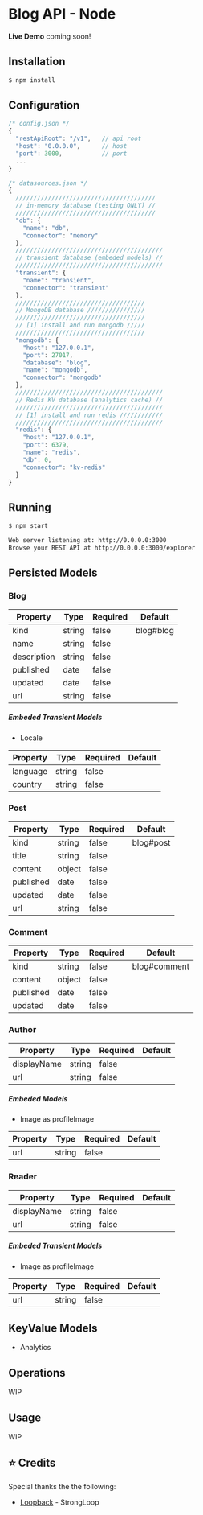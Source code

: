 # Blog API - Node
**Live Demo** coming soon!

## Installation
```bash
$ npm install
```

## Configuration
```js
/* config.json */
{
  "restApiRoot": "/v1",   // api root
  "host": "0.0.0.0",      // host
  "port": 3000,           // port
  ...
}
```
```js
/* datasources.json */
{
  ///////////////////////////////////////
  // in-memory database (testing ONLY) //
  ///////////////////////////////////////
  "db": {
    "name": "db",
    "connector": "memory"
  },
  /////////////////////////////////////////
  // transient database (embeded models) //
  /////////////////////////////////////////
  "transient": {
    "name": "transient",
    "connector": "transient"
  },
  ////////////////////////////////////
  // MongoDB database ////////////////
  ////////////////////////////////////
  // [1] install and run mongodb /////
  ////////////////////////////////////
  "mongodb": {
    "host": "127.0.0.1",
    "port": 27017,
    "database": "blog",
    "name": "mongodb",
    "connector": "mongodb"
  },
  /////////////////////////////////////////
  // Redis KV database (analytics cache) //
  /////////////////////////////////////////
  // [1] install and run redis ////////////
  /////////////////////////////////////////
  "redis": {
    "host": "127.0.0.1",
    "port": 6379,
    "name": "redis",
    "db": 0,
    "connector": "kv-redis"
  }
}
```

## Running
```bash
$ npm start

Web server listening at: http://0.0.0.0:3000
Browse your REST API at http://0.0.0.0:3000/explorer
```

## Persisted Models
### Blog
|  Property   |  Type  | Required | Default |
|-------------|--------|----------|---------|
|  kind       | string |   false  |blog#blog|
|  name       | string |   false  |         |   
|  description| string |   false  |         | 
|  published  | date   |   false  |         | 
|  updated    | date   |   false  |         | 
|  url        | string |   false  |         | 

##### Embeded Transient Models
* Locale

|  Property   |  Type  | Required | Default |
|-------------|--------|----------|---------|
|  language   | string |   false  |         |
|  country    | string |   false  |         |   

### Post
|  Property   |  Type  | Required | Default |
|-------------|--------|----------|---------|
|  kind       | string |   false  |blog#post|
|  title      | string |   false  |         |   
|  content    | object |   false  |         |   
|  published  | date   |   false  |         | 
|  updated    | date   |   false  |         | 
|  url        | string |   false  |         | 

### Comment
|  Property   |  Type  | Required | Default |
|-------------|--------|----------|---------|
|  kind       | string |   false  |blog#comment|
|  content    | object |   false  |         |   
|  published  | date   |   false  |         | 
|  updated    | date   |   false  |         | 

### Author
|  Property   |  Type  | Required | Default |
|-------------|--------|----------|---------|
| displayName | string |   false  |         |
|  url        | string |   false  |         | 

##### Embeded Models
* Image as profileImage

|  Property   |  Type  | Required | Default |
|-------------|--------|----------|---------|
|  url        | string |   false  |         | 

### Reader
|  Property   |  Type  | Required | Default |
|-------------|--------|----------|---------|
| displayName | string |   false  |         |
|  url        | string |   false  |         | 

##### Embeded Transient Models
* Image as profileImage

|  Property   |  Type  | Required | Default |
|-------------|--------|----------|---------|
|  url        | string |   false  |         | 


## KeyValue Models
* Analytics

## Operations
WIP

## Usage
WIP

## :star: Credits
Special thanks the the following: 
* [Loopback](https://loopback.io/) - StrongLoop

